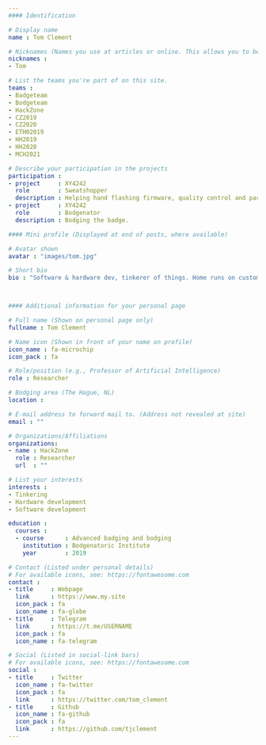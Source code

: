 ```yaml
---
#### Identification

# Display name
name : Tom Clement

# Nicknames (Names you use at articles or online. This allows you to be linked at articles.)
nicknames :
- Tom

# List the teams you're part of on this site.
teams :
- Badgeteam
- Bodgeteam
- HackZone
- CZ2019
- CZ2020
- ETH02019
- HH2019
- HH2020
- MCH2021

# Describe your participation in the projects
participation :
- project     : XY4242
  role        : Sweatshopper
  description : Helping hand flashing firmware, quality control and packaging.
- project     : XY4242
  role        : Bodgenator
  description : Bodging the badge.

#### Mini profile (Displayed at end of posts, where available)

# Avatar shown
avatar : "images/tom.jpg"

# Short bio
bio : "Software & hardware dev, tinkerer of things. Home runs on custom WiFi chips. Totally knows how to Jurassic Park biology too."



#### Additional information for your personal page

# Full name (Shown on personal page only)
fullname : Tom Clement

# Name icon (Shown in front of your name on profile)
icon_name : fa-microchip
icon_pack : fa

# Role/position (e.g., Professor of Artificial Intelligence)
role : Researcher

# Bodging area (The Hague, NL)
location :

# E-mail address to forward mail to. (Address not revealed at site)
email : ""

# Organizations/Affiliations
organizations:
- name : HackZone
  role : Researcher
  url  : ""

# List your interests
interests :
- Tinkering
- Hardware development
- Software development

education :
  courses :
  - course      : Advanced badging and bodging
    institution : Bodgenatoric Institute
    year        : 2019

# Contact (Listed under personal details)
# For available icons, see: https://fontawesome.com
contact :
- title     : Webpage
  link      : https://www.my.site
  icon_pack : fa
  icon_name : fa-globe
- title     : Telegram
  link      : https://t.me/USERNAME
  icon_pack : fa
  icon_name : fa-telegram

# Social (Listed in social-link bars)
# For available icons, see: https://fontawesome.com
social :
- title     : Twitter
  icon_name : fa-twitter
  icon_pack : fa
  link      : https://twitter.com/tom_clement
- title     : Github
  icon_name : fa-github
  icon_pack : fa
  link      : https://github.com/tjclement
---
```


